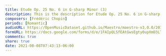 ```yaml
---
title: Etude Op. 25 No. 6 in G-sharp Minor (3)
description: This is the description for Etude Op. 25 No. 6 in G-sharp Minor by Frédéric Chopin
composers: [Frédéric Chopin]
periods: [Romantic]
audioURL: https://OpenMusicDataset.github.io/Maestro/maestro-v3.0.0/2011/MIDI-Unprocessed_03_R1_2011_MID--AUDIO_R1-D1_17_Track17_wav.midi
formURL: https://docs.google.com/forms/d/e/1FAIpQLSfEAtGwsEgty0upXmD3LTUSJ6LCltsSQoiyi9h1C-awr1J2Tw/viewform
comments: true
share: true
date: 2021-08-08T07:43:13-06:00
---
```

